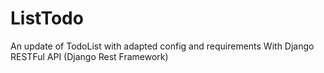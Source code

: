 # ListTodo
An update of TodoList with adapted config and requirements
With Django RESTFul API (Django Rest Framework)

